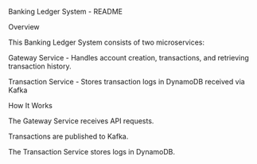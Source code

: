 Banking Ledger System - README

Overview

This Banking Ledger System consists of two microservices:

Gateway Service - Handles account creation, transactions, and retrieving transaction history.

Transaction Service - Stores transaction logs in DynamoDB received via Kafka

How It Works

The Gateway Service receives API requests.

Transactions are published to Kafka.

The Transaction Service stores logs in DynamoDB.
